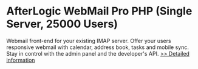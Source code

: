 # AfterLogic WebMail Pro PHP (Single Server, 25000 Users)
Webmail front-end for your existing IMAP server. Offer your users responsive webmail with calendar, address book, tasks and mobile sync. Stay in control with the admin panel and the developer's API.
[>> Detailed information](https://secure.shareit.com/shareit/product.html?productid=300454778&affiliateid=200057808)